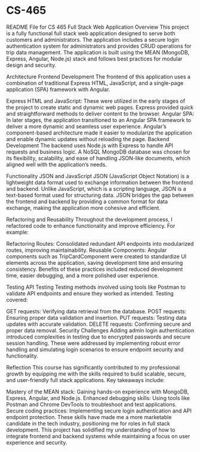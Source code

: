 # CS-465
README File for CS 465 Full Stack Web Application
Overview
This project is a fully functional full stack web application designed to serve both customers and administrators. The application includes a secure login authentication system for administrators and provides CRUD operations for trip data management. The application is built using the MEAN (MongoDB, Express, Angular, Node.js) stack and follows best practices for modular design and security.

Architecture
Frontend Development
The frontend of this application uses a combination of traditional Express HTML, JavaScript, and a single-page application (SPA) framework with Angular.

Express HTML and JavaScript: These were utilized in the early stages of the project to create static and dynamic web pages. Express provided quick and straightforward methods to deliver content to the browser.
Angular SPA: In later stages, the application transitioned to an Angular SPA framework to deliver a more dynamic and seamless user experience. Angular’s component-based architecture made it easier to modularize the application and enable dynamic updates without reloading the page.
Backend Development
The backend uses Node.js with Express to handle API requests and business logic. A NoSQL MongoDB database was chosen for its flexibility, scalability, and ease of handling JSON-like documents, which aligned well with the application’s needs.

Functionality
JSON and JavaScript
JSON (JavaScript Object Notation) is a lightweight data format used to exchange information between the frontend and backend. Unlike JavaScript, which is a scripting language, JSON is a text-based format used for structuring data. JSON bridges the gap between the frontend and backend by providing a common format for data exchange, making the application more cohesive and efficient.

Refactoring and Reusability
Throughout the development process, I refactored code to enhance functionality and improve efficiency. For example:

Refactoring Routes: Consolidated redundant API endpoints into modularized routes, improving maintainability.
Reusable Components: Angular components such as TripCardComponent were created to standardize UI elements across the application, saving development time and ensuring consistency.
Benefits of these practices included reduced development time, easier debugging, and a more polished user experience.

Testing
API Testing
Testing methods involved using tools like Postman to validate API endpoints and ensure they worked as intended. Testing covered:

GET requests: Verifying data retrieval from the database.
POST requests: Ensuring proper data validation and insertion.
PUT requests: Testing data updates with accurate validation.
DELETE requests: Confirming secure and proper data removal.
Security Challenges
Adding admin login authentication introduced complexities in testing due to encrypted passwords and secure session handling. These were addressed by implementing robust error handling and simulating login scenarios to ensure endpoint security and functionality.

Reflection
This course has significantly contributed to my professional growth by equipping me with the skills required to build scalable, secure, and user-friendly full stack applications. Key takeaways include:

Mastery of the MEAN stack: Gaining hands-on experience with MongoDB, Express, Angular, and Node.js.
Enhanced debugging skills: Using tools like Postman and Chrome DevTools to troubleshoot and test applications.
Secure coding practices: Implementing secure login authentication and API endpoint protection.
These skills have made me a more marketable candidate in the tech industry, positioning me for roles in full stack development. This project has solidified my understanding of how to integrate frontend and backend systems while maintaining a focus on user experience and security.
